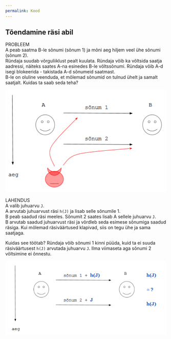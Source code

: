 ```yaml
---
permalink: Kood
---
```


## Tõendamine räsi abil

PROBLEEM<br>
A peab saatma B-le sõnumi (sõnum 1) ja mõni aeg hiljem veel ühe sõnumi (sõnum 2).<br>
Ründaja suudab võrguliiklust pealt kuulata. Ründaja võib ka võltsida saatja aadressi, näiteks saates A-na esinedes B-le võltssõnumi. Ründaja võib A-d isegi blokeerida - takistada A-d sõnumeid saatmast.<br>
B-le on oluline veenduda, et mõlemad sõnumid on tulnud ühelt ja samalt saatjalt. Kuidas ta saab seda teha?

![](img/KOOD-01.PNG)

LAHENDUS<br>
A valib juhuarvu `J`.<br>
A arvutab juhuarvust räsi `h(J)` ja lisab selle sõnumile 1.<br>
B peab saadud räsi meeles.
Sõnumit 2 saates lisab A sellele juhuarvu `J`.<br>
B arvutab saadud juhuarvust räsi ja võrdleb seda esimese sõnumiga saadud räsiga. Kui mõlemad räsiväärtused klapivad, siis on tegu ühe ja sama saatjaga.

Kuidas see töötab? Ründaja võib sõnumi 1 kinni püüda, kuid ta ei suuda räsiväärtusest `h(J)` arvutada juhuarvu `J`. Ilma viimaseta aga sõnumi 2 võltsimine ei õnnestu. 

![](img/KOOD-02.PNG)

